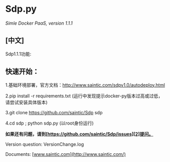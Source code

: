 # Sdp.py
*Simle Docker PaaS, version 1.1.1*

**[中文]**
--------
Sdp1.1.1功能:

**快速开始：**
---------
1.基础环境部署，官方文档：http://www.saintic.com/sdpv1.0/autodeploy.html

2.pip install -r requirements.txt (运行中发现提示docker-py版本过高或过低，请尝试安装具体版本)

3.git clone https://github.com/saintic/Sdp sdp

4.cd sdp ; python sdp.py (以root身份运行)

**如果还有问题，请到[https://github.com/saintic/Sdp/issues][2]提问。**

  [1]: http://www.saintic.com
  [2]: https://github.com/saintic/Sdp/issues

Version question: VersionChange.log

Documents: [www.saintic.com](http://www.saintic.com/)

